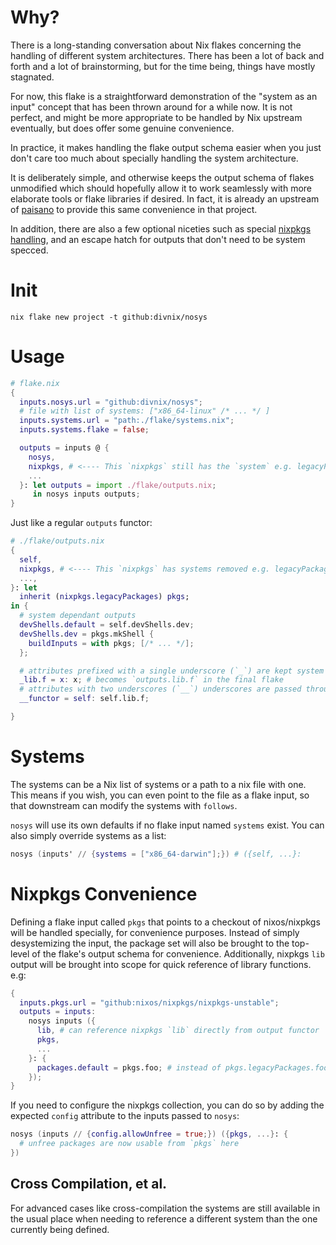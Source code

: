 <!--
SPDX-FileCopyrightText: 2022 The Standard Authors

SPDX-License-Identifier: Unlicense
-->
# Why?

There is a long-standing conversation about Nix flakes concerning the handling of
different system architectures. There has been a lot of back and forth and a lot of
brainstorming, but for the time being, things have mostly stagnated.

For now, this flake is a straightforward demonstration of the "system as an input"
concept that has been thrown around for a while now. It is not perfect, and might be
more appropriate to be handled by Nix upstream eventually, but does offer some genuine
convenience.

In practice, it makes handling the flake output schema easier when you just don't
care too much about specially handling the system architecture.

It is deliberately simple, and otherwise keeps the output schema of flakes unmodified
which should hopefully allow it to work seamlessly with more elaborate tools or flake
libraries if desired. In fact, it is already an upstream of
[paisano](https://github.com/paisano-nix/core) to provide this same convenience in that
project.

In addition, there are also a few optional niceties such as special
[nixpkgs handling](#nixpkgs-convenience), and an escape hatch for outputs that don't
need to be system specced.

# Init

`nix flake new project -t github:divnix/nosys`

# Usage

```nix
# flake.nix
{
  inputs.nosys.url = "github:divnix/nosys";
  # file with list of systems: ["x86_64-linux" /* ... */ ]
  inputs.systems.url = "path:./flake/systems.nix";
  inputs.systems.flake = false;

  outputs = inputs @ {
    nosys,
    nixpkgs, # <---- This `nixpkgs` still has the `system` e.g. legacyPackages.${system}.zlib
    ...
  }: let outputs = import ./flake/outputs.nix;
     in nosys inputs outputs;
}
```

Just like a regular `outputs` functor:
```nix
# ./flake/outputs.nix
{
  self,
  nixpkgs, # <---- This `nixpkgs` has systems removed e.g. legacyPackages.zlib
  ...,
}: let
  inherit (nixpkgs.legacyPackages) pkgs;
in {
  # system dependant outputs
  devShells.default = self.devShells.dev;
  devShells.dev = pkgs.mkShell {
    buildInputs = with pkgs; [/* ... */];
  };

  # attributes prefixed with a single underscore (`_`) are kept system independant
  _lib.f = x: x; # becomes `outputs.lib.f` in the final flake
  # attributes with two underscores (`__`) underscores are passed through unmodified
  __functor = self: self.lib.f;

}
```


# Systems

The systems can be a Nix list of systems or a path to a nix file with one. This means if you wish,
you can even point to the file as a flake input, so that downstream can modify the systems with
`follows`.

`nosys` will use its own defaults if no flake input named `systems` exist. You can also
simply override systems as a list:
```nix
nosys (inputs' // {systems = ["x86_64-darwin"];}) # ({self, ...}:
```

# Nixpkgs Convenience

Defining a flake input called `pkgs` that points to a checkout of nixos/nixpkgs will be handled
specially, for convenience purposes. Instead of simply desystemizing the input, the package set
will also be brought to the top-level of the flake's output schema for convenience. Additionally,
nixpkgs `lib` output will be brought into scope for quick reference of library functions. e.g:

```nix
{
  inputs.pkgs.url = "github:nixos/nixpkgs/nixpkgs-unstable";
  outputs = inputs:
    nosys inputs ({
      lib, # can reference nixpkgs `lib` directly from output functor
      pkgs,
      ...
    }: {
      packages.default = pkgs.foo; # instead of pkgs.legacyPackages.foo
    });
}
```

If you need to configure the nixpkgs collection, you can do so by adding the expected `config`
attribute to the inputs passed to `nosys`:
```nix
nosys (inputs // {config.allowUnfree = true;}) ({pkgs, ...}: {
  # unfree packages are now usable from `pkgs` here
})
```


## Cross Compilation, et al.

For advanced cases like cross-compilation the systems are still available in the usual place when
needing to reference a different system than the one currently being defined. 
